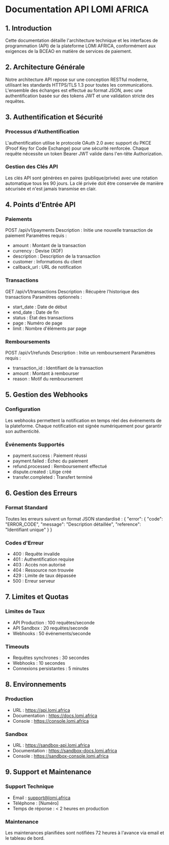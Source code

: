 # Documentation API LOMI AFRICA

## 1. Introduction

Cette documentation détaille l'architecture technique et les interfaces de programmation (API) de la plateforme LOMI AFRICA, conformément aux exigences de la BCEAO en matière de services de paiement.

## 2. Architecture Générale

Notre architecture API repose sur une conception RESTful moderne, utilisant les standards HTTPS/TLS 1.3 pour toutes les communications. L'ensemble des échanges est effectué au format JSON, avec une authentification basée sur des tokens JWT et une validation stricte des requêtes.

## 3. Authentification et Sécurité

### Processus d'Authentification
L'authentification utilise le protocole OAuth 2.0 avec support du PKCE (Proof Key for Code Exchange) pour une sécurité renforcée. Chaque requête nécessite un token Bearer JWT valide dans l'en-tête Authorization.

### Gestion des Clés API
Les clés API sont générées en paires (publique/privée) avec une rotation automatique tous les 90 jours. La clé privée doit être conservée de manière sécurisée et n'est jamais transmise en clair.

## 4. Points d'Entrée API

### Paiements
POST /api/v1/payments
Description : Initie une nouvelle transaction de paiement
Paramètres requis :
- amount : Montant de la transaction
- currency : Devise (XOF)
- description : Description de la transaction
- customer : Informations du client
- callback_url : URL de notification

### Transactions
GET /api/v1/transactions
Description : Récupère l'historique des transactions
Paramètres optionnels :
- start_date : Date de début
- end_date : Date de fin
- status : État des transactions
- page : Numéro de page
- limit : Nombre d'éléments par page

### Remboursements
POST /api/v1/refunds
Description : Initie un remboursement
Paramètres requis :
- transaction_id : Identifiant de la transaction
- amount : Montant à rembourser
- reason : Motif du remboursement

## 5. Gestion des Webhooks

### Configuration
Les webhooks permettent la notification en temps réel des événements de la plateforme. Chaque notification est signée numériquement pour garantir son authenticité.

### Événements Supportés
- payment.success : Paiement réussi
- payment.failed : Échec du paiement
- refund.processed : Remboursement effectué
- dispute.created : Litige créé
- transfer.completed : Transfert terminé

## 6. Gestion des Erreurs

### Format Standard
Toutes les erreurs suivent un format JSON standardisé :
{
    "error": {
        "code": "ERROR_CODE",
        "message": "Description détaillée",
        "reference": "Identifiant unique"
    }
}

### Codes d'Erreur
- 400 : Requête invalide
- 401 : Authentification requise
- 403 : Accès non autorisé
- 404 : Ressource non trouvée
- 429 : Limite de taux dépassée
- 500 : Erreur serveur

## 7. Limites et Quotas

### Limites de Taux
- API Production : 100 requêtes/seconde
- API Sandbox : 20 requêtes/seconde
- Webhooks : 50 événements/seconde

### Timeouts
- Requêtes synchrones : 30 secondes
- Webhooks : 10 secondes
- Connexions persistantes : 5 minutes

## 8. Environnements

### Production
- URL : https://api.lomi.africa
- Documentation : https://docs.lomi.africa
- Console : https://console.lomi.africa

### Sandbox
- URL : https://sandbox-api.lomi.africa
- Documentation : https://sandbox-docs.lomi.africa
- Console : https://sandbox-console.lomi.africa

## 9. Support et Maintenance

### Support Technique
- Email : support@lomi.africa
- Téléphone : [Numéro]
- Temps de réponse : < 2 heures en production

### Maintenance
Les maintenances planifiées sont notifiées 72 heures à l'avance via email et le tableau de bord.

